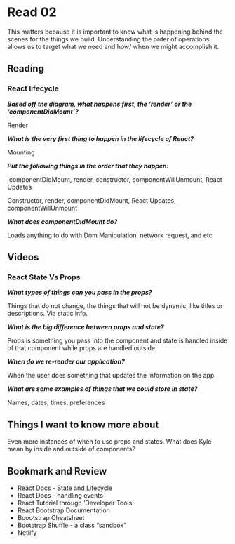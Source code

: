 # Read 02

This matters because it is important to know what is happening behind the scenes for the things we build. Understanding the order of operations allows us to target what we need and how/ when we might accomplish it. 

## Reading

### React lifecycle

***Based off the diagram, what happens first, the ‘render’ or the ‘componentDidMount’?***

Render

***What is the very first thing to happen in the lifecycle of React?***

Mounting

***Put the following things in the order that they happen:***

 componentDidMount, render, constructor, componentWillUnmount, React Updates

Constructor, render, componentDidMount, React Updates, componentWillUnmount

***What does componentDidMount do?***

Loads anything to do with Dom Manipulation, network request, and etc

## Videos

### React State Vs Props

***What types of things can you pass in the props?***

Things that do not change, the things that will not be dynamic, like  titles or descriptions. Via static info. 

***What is the big difference between props and state?***

Props is something you pass into the component and state is handled inside of that component while props are handled outside

***When do we re-render our application?***

When the user does something that updates the Information on the app

***What are some examples of things that we could store in state?***

Names, dates, times, preferences 

## Things I want to know more about 

Even more instances of when to use props and states. What does Kyle mean by inside and outside of components?

## Bookmark and Review

* React Docs - State and Lifecycle
* React Docs - handling events
* React Tutorial through ‘Developer Tools’
* React Bootstrap Documentation
* Boootstrap Cheatsheet
* Bootstrap Shuffle - a class “sandbox”
* Netlify